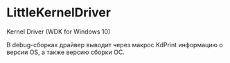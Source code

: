 # LittleKernelDriver
Kernel Driver (WDK for Windows 10)

В debug-сборках драйвер выводит через макрос KdPrint информацию о версии OS, а также версию сборки ОС.
